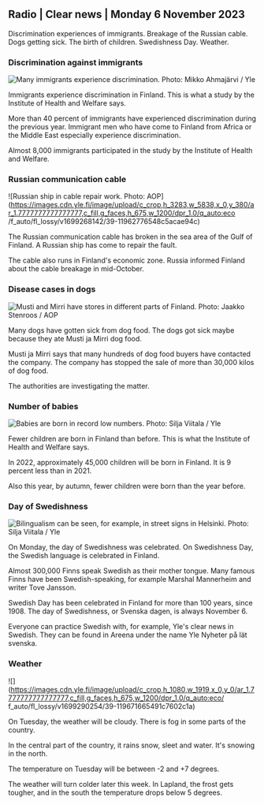 ## Radio \| Clear news \| Monday 6 November 2023

Discrimination experiences of immigrants. Breakage of the Russian cable. Dogs getting sick. The birth of children. Swedishness Day. Weather.

### Discrimination against immigrants

![Many immigrants experience discrimination. Photo: Mikko Ahmajärvi / Yle](https://images.cdn.yle.fi/image/upload/c_crop,h_2485,w_4419,x_0,y_114/ar_1.7777777777777777,c_fill,g_faces,h_675,w_1200/dpr_1.0/q_auto:eco/f_auto/fl_lossy/v1698074800/39-115894164df61298ec3e)

Immigrants experience discrimination in Finland. This is what a study by the Institute of Health and Welfare says.

More than 40 percent of immigrants have experienced discrimination during the previous year. Immigrant men who have come to Finland from Africa or the Middle East especially experience discrimination.

Almost 8,000 immigrants participated in the study by the Institute of Health and Welfare.

### Russian communication cable

![Russian ship in cable repair work. Photo: AOP](https://images.cdn.yle.fi/image/upload/c_crop,h_3283,w_5838,x_0,y_380/ar_1.7777777777777777,c_fill,g_faces,h_675,w_1200/dpr_1.0/q_auto:eco /f_auto/fl_lossy/v1699268142/39-11962776548c5acae94c)

The Russian communication cable has broken in the sea area of the Gulf of Finland. A Russian ship has come to repair the fault.

The cable also runs in Finland's economic zone. Russia informed Finland about the cable breakage in mid-October.

### Disease cases in dogs

![Musti and Mirri have stores in different parts of Finland. Photo: Jaakko Stenroos / AOP](https://images.cdn.yle.fi/image/upload/c_crop,h_2746,w_4883,x_0,y_452/ar_1.7777777777777777,c_fill,g_faces,h_675,w_1200/dpr_1.0/q_auto:eco/f_auto/fl_lossy/v1699194714/39-11960056547a6fe024cd)

Many dogs have gotten sick from dog food. The dogs got sick maybe because they ate Musti ja Mirri dog food.

Musti ja Mirri says that many hundreds of dog food buyers have contacted the company. The company has stopped the sale of more than 30,000 kilos of dog food.

The authorities are investigating the matter.

### Number of babies

![Babies are born in record low numbers. Photo: Silja Viitala / Yle](https://images.cdn.yle.fi/image/upload/c_crop,h_2812,w_5000,x_0,y_233/ar_1.7777777777777777,c_fill,g_faces,h_675,w_1200/dpr_1.0/q_auto:eco/f_auto/fl_lossy/v1697805617/39-1189261653274b0907f5)

Fewer children are born in Finland than before. This is what the Institute of Health and Welfare says.

In 2022, approximately 45,000 children will be born in Finland. It is 9 percent less than in 2021.

Also this year, by autumn, fewer children were born than the year before.

### Day of Swedishness

![Bilingualism can be seen, for example, in street signs in Helsinki. Photo: Silja Viitala / Yle](https://images.cdn.yle.fi/image/upload/c_crop,h_2813,w_5000,x_0,y_0/ar_1.7777777777777777,c_fill,g_faces,h_675,w_1200/dpr_1.0/q_auto:eco/f_auto/fl_lossy/v1615970514/39-7850546051bda715b05)

On Monday, the day of Swedishness was celebrated. On Swedishness Day, the Swedish language is celebrated in Finland.

Almost 300,000 Finns speak Swedish as their mother tongue. Many famous Finns have been Swedish-speaking, for example Marshal Mannerheim and writer Tove Jansson.

Swedish Day has been celebrated in Finland for more than 100 years, since 1908. The day of Swedishness, or Svenska dagen, is always November 6.

Everyone can practice Swedish with, for example, Yle's clear news in Swedish. They can be found in Areena under the name Yle Nyheter på lät svenska.

### Weather

![](https://images.cdn.yle.fi/image/upload/c_crop,h_1080,w_1919,x_0,y_0/ar_1.7777777777777777,c_fill,g_faces,h_675,w_1200/dpr_1.0/q_auto:eco/ f_auto/fl_lossy/v1699290254/39-119671665491c7602c1a)

On Tuesday, the weather will be cloudy. There is fog in some parts of the country.

In the central part of the country, it rains snow, sleet and water. It's snowing in the north.

The temperature on Tuesday will be between -2 and +7 degrees.

The weather will turn colder later this week. In Lapland, the frost gets tougher, and in the south the temperature drops below 5 degrees.
